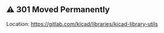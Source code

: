 ## :warning: 301 Moved Permanently
Location: https://gitlab.com/kicad/libraries/kicad-library-utils
